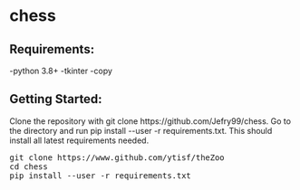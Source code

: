 # chess

<h2>Requirements:</h2>
  -python 3.8+
  -tkinter
  -copy
  
<h2>Getting Started:</h2>
Clone the repository with git clone https://github.com/Jefry99/chess. Go to the directory and run pip install --user -r requirements.txt. This should install all latest requirements needed.<br>
<div class="highlight highlight-source-shell">
<pre>
git clone https://www.github.com/ytisf/theZoo
<span class="pl-c1">cd<span> chess
pip install --user -r requirements.txt</pre></div>
